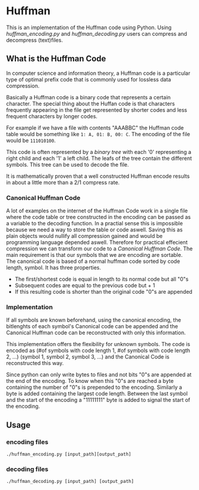 # Huffman

This is an implementation of the Huffman code using Python. Using *huffman_encoding.py* and *huffman_decoding.py* users can compress and decompress (text)files.

## What is the Huffman Code

In computer science and information theory, a Huffman code is a particular type of optimal prefix code that is commonly used for lossless data compression.

Basically a Huffman code is a binary code that represents a certain character. The special thing about the Huffan code is that characters frequently appearing in the file get represented by shorter codes and less frequent characters by longer codes.

For example if we have a file with contents "AAABBC" the Huffman code table would be something like  ```1: A, 01: B, 00: C```. The encoding of the file would be ```111010100```. 

This code is often represented by a *binary tree* with each '0' representing a right child and each '1' a left child. The leafs of the tree contain the different symbols. This tree can be used to decode the file.

It is mathematically proven that a well constructed Huffman encode results in about a little more than a 2/1 compress rate.

### Canonical Huffman Code

A lot of examples on the internet of the Huffman Code work in a single file where the code table or tree constructed in the encoding can be passed as a variable to the decoding function. In a practial sense this is impossible because we need a way to store the table or code aswell. Saving this as plain objects would nullify all compression gained and would be programming language depended aswell. Therefore for practical effecient compression we can transform our code to a *Canonical Huffman Code*. The main requirement is that our symbols that we are encoding are sortable. The canonical code is based of a normal huffman code sorted by code length, symbol. It has three properties.

- The first/shortest code is equal in length to its normal code but all "0"s
- Subsequent codes are equal to the previous code but + 1
- If this resulting code is shorter than the original code "0"s are appended

### Implementation

If all symbols are known beforehand, using the canonical encoding, the bitlenghts of each symbol's Canonical code can be appended and the Canonical Huffman code can be reconstructed with only this information.

This implementation offers the flexibility for unknown symbols. The code is encoded as (#of symbols with code length 1, #of symbols with code length 2, ...) (symbol 1, symbol 2, symbol 3, ...) and the Canonical Code is reconstructed this way. 

Since python can only write bytes to files and not bits "0"s are appended at the end of the encoding. To know when this "0"s are reached a byte containing the number of "0"s is prepended to the encoding. Similarly a byte is added containing the largest code length. Between the last symbol and the start of the encoding a "11111111" byte is added to signal the start of the encoding.

## Usage

### encoding files

``` ./huffman_encoding.py [input_path][output_path] ```

### decoding files

``` ./huffman_decoding.py [input_path] [output_path] ```
